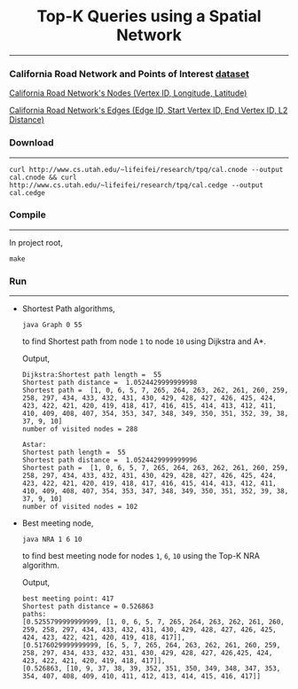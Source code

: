 # <div align="center">Top-K Queries using a Spatial Network</div>

---

### California Road Network and Points of Interest [dataset](http://www.cs.utah.edu/~lifeifei/SpatialDataset.htm)

[California Road Network's Nodes (Vertex ID, Longitude, Latitude)](http://www.cs.utah.edu/~lifeifei/research/tpq/cal.cnode)

[California Road Network's Edges \(Edge ID, Start Vertex ID, End Vertex ID, L2 Distance\)](http://www.cs.utah.edu/~lifeifei/research/tpq/cal.cedge)


### Download

---

``` commandline
curl http://www.cs.utah.edu/~lifeifei/research/tpq/cal.cnode --output cal.cnode && curl http://www.cs.utah.edu/~lifeifei/research/tpq/cal.cedge --output cal.cedge
```

### Compile

---

In project root,
``` commandline
make
```

### Run

---

- Shortest Path algorithms,
    ``` commandline
    java Graph 0 55
    ```
    to find Shortest path from node `1` to node `10` using Dijkstra and A*.
    
    Output,
    ```
    Dijkstra:Shortest path length =  55
    Shortest path distance =  1.0524429999999998
    Shortest path =  [1, 0, 6, 5, 7, 265, 264, 263, 262, 261, 260, 259, 258, 297, 434, 433, 432, 431, 430, 429, 428, 427, 426, 425, 424, 423, 422, 421, 420, 419, 418, 417, 416, 415, 414, 413, 412, 411, 410, 409, 408, 407, 354, 353, 347, 348, 349, 350, 351, 352, 39, 38, 37, 9, 10]
    number of visited nodes = 288
    
    Astar:
    Shortest path length =  55
    Shortest path distance =  1.0524429999999996
    Shortest path =  [1, 0, 6, 5, 7, 265, 264, 263, 262, 261, 260, 259, 258, 297, 434, 433, 432, 431, 430, 429, 428, 427, 426, 425, 424, 423, 422, 421, 420, 419, 418, 417, 416, 415, 414, 413, 412, 411, 410, 409, 408, 407, 354, 353, 347, 348, 349, 350, 351, 352, 39, 38, 37, 9, 10]
    number of visited nodes = 102
    ```


- Best meeting node,
    ``` commandline
    java NRA 1 6 10
    ```
    to find best meeting node for nodes `1`, `6`, `10` using the Top-K NRA algorithm.
  
  Output,
    ```
    best meeting point: 417
    Shortest path distance = 0.526863
    paths: 
    [0.5255799999999999, [1, 0, 6, 5, 7, 265, 264, 263, 262, 261, 260, 259, 258, 297, 434, 433, 432, 431, 430, 429, 428, 427, 426, 425, 424, 423, 422, 421, 420, 419, 418, 417]],
    [0.5176029999999999, [6, 5, 7, 265, 264, 263, 262, 261, 260, 259, 258, 297, 434, 433, 432, 431, 430, 429, 428, 427, 426,425, 424, 423, 422, 421, 420, 419, 418, 417]],
    [0.526863, [10, 9, 37, 38, 39, 352, 351, 350, 349, 348, 347, 353, 354, 407, 408, 409, 410, 411, 412, 413, 414, 415, 416, 417]]
    ```
  